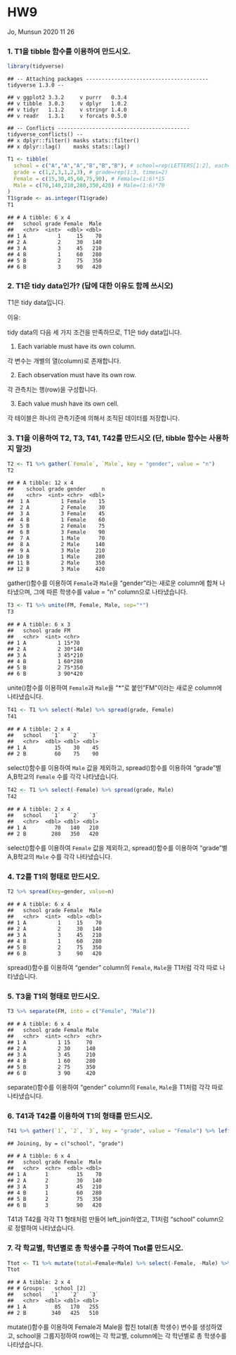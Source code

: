 HW9
================
Jo, Munsun
2020 11 26

### 1\. T1을 tibble 함수를 이용하여 만드시오.

``` r
library(tidyverse)
```

    ## -- Attaching packages --------------------------------------- tidyverse 1.3.0 --

    ## v ggplot2 3.3.2     v purrr   0.3.4
    ## v tibble  3.0.3     v dplyr   1.0.2
    ## v tidyr   1.1.2     v stringr 1.4.0
    ## v readr   1.3.1     v forcats 0.5.0

    ## -- Conflicts ------------------------------------------ tidyverse_conflicts() --
    ## x dplyr::filter() masks stats::filter()
    ## x dplyr::lag()    masks stats::lag()

``` r
T1 <- tibble(
  school = c("A","A","A","B","B","B"), # school=rep(LETTERS[1:2], each=3)
  grade = c(1,2,3,1,2,3), # grade=rep(1:3, times=2)
  Female = c(15,30,45,60,75,90), # Female=(1:6)*15
  Male = c(70,140,210,280,350,420) # Male=(1:6)*70
)
T1$grade <- as.integer(T1$grade)
T1
```

    ## # A tibble: 6 x 4
    ##   school grade Female  Male
    ##   <chr>  <int>  <dbl> <dbl>
    ## 1 A          1     15    70
    ## 2 A          2     30   140
    ## 3 A          3     45   210
    ## 4 B          1     60   280
    ## 5 B          2     75   350
    ## 6 B          3     90   420

### 2\. T1은 tidy data인가? (답에 대한 이유도 함께 쓰시오)

T1은 tidy data입니다.

이유:

tidy data의 다음 세 가지 조건을 만족하므로, T1은 tidy data입니다.

1.  Each variable must have its own column.

각 변수는 개별의 열(column)로 존재합니다.

2.  Each observation must have its own row.

각 관측치는 행(row)을 구성합니다.

3.  Each value mush have its own cell.

각 테이블은 하나의 관측기준에 의해서 조직된 데이터를 저장합니다.

### 3\. T1을 이용하여 T2, T3, T41, T42를 만드시오 (단, tibble 함수는 사용하지 말것)

``` r
T2 <- T1 %>% gather(`Female`, `Male`, key = "gender", value = "n")
T2
```

    ## # A tibble: 12 x 4
    ##    school grade gender     n
    ##    <chr>  <int> <chr>  <dbl>
    ##  1 A          1 Female    15
    ##  2 A          2 Female    30
    ##  3 A          3 Female    45
    ##  4 B          1 Female    60
    ##  5 B          2 Female    75
    ##  6 B          3 Female    90
    ##  7 A          1 Male      70
    ##  8 A          2 Male     140
    ##  9 A          3 Male     210
    ## 10 B          1 Male     280
    ## 11 B          2 Male     350
    ## 12 B          3 Male     420

gather()함수를 이용하여 `Female`과 `Male`을 “gender”라는 새로운 column에 합쳐 나타냈으며, 그에
따른 학생수를 value = “n” column으로 나타냈습니다.

``` r
T3 <- T1 %>% unite(FM, Female, Male, sep="*")
T3
```

    ## # A tibble: 6 x 3
    ##   school grade FM    
    ##   <chr>  <int> <chr> 
    ## 1 A          1 15*70 
    ## 2 A          2 30*140
    ## 3 A          3 45*210
    ## 4 B          1 60*280
    ## 5 B          2 75*350
    ## 6 B          3 90*420

unite()함수를 이용하여 `Female`과 `Male`을 "\*“로 붙인”FM"이라는 새로운 column에 나타냈습니다.

``` r
T41 <- T1 %>% select(-Male) %>% spread(grade, Female) 
T41
```

    ## # A tibble: 2 x 4
    ##   school   `1`   `2`   `3`
    ##   <chr>  <dbl> <dbl> <dbl>
    ## 1 A         15    30    45
    ## 2 B         60    75    90

select()함수를 이용하여 `Male` 값을 제외하고, spread()함수를 이용하여 “grade”별 A,B학교의
`Female` 수를 각각 나타냈습니다.

``` r
T42 <- T1 %>% select(-Female) %>% spread(grade, Male) 
T42
```

    ## # A tibble: 2 x 4
    ##   school   `1`   `2`   `3`
    ##   <chr>  <dbl> <dbl> <dbl>
    ## 1 A         70   140   210
    ## 2 B        280   350   420

select()함수를 이용하여 `Female` 값을 제외하고, spread()함수를 이용하여 “grade”별 A,B학교의
`Male` 수를 각각 나타냈습니다.

### 4\. T2를 T1의 형태로 만드시오.

``` r
T2 %>% spread(key=gender, value=n)
```

    ## # A tibble: 6 x 4
    ##   school grade Female  Male
    ##   <chr>  <int>  <dbl> <dbl>
    ## 1 A          1     15    70
    ## 2 A          2     30   140
    ## 3 A          3     45   210
    ## 4 B          1     60   280
    ## 5 B          2     75   350
    ## 6 B          3     90   420

spread()함수를 이용하여 “gender” column의 `Female`, `Male`을 T1처럼 각각 따로 나타냈습니다.

### 5\. T3을 T1의 형태로 만드시오.

``` r
T3 %>% separate(FM, into = c("Female", "Male"))
```

    ## # A tibble: 6 x 4
    ##   school grade Female Male 
    ##   <chr>  <int> <chr>  <chr>
    ## 1 A          1 15     70   
    ## 2 A          2 30     140  
    ## 3 A          3 45     210  
    ## 4 B          1 60     280  
    ## 5 B          2 75     350  
    ## 6 B          3 90     420

separate()함수를 이용하여 “gender” column의 `Female`, `Male`을 T1처럼 각각 따로 나타냈습니다.

### 6\. T41과 T42를 이용하여 T1의 형태를 만드시오.

``` r
T41 %>% gather(`1`, `2`, `3`, key = "grade", value = "Female") %>% left_join(T42 %>% gather(`1`, `2`, `3`, key = "grade", value = "Male")) %>% arrange(school)
```

    ## Joining, by = c("school", "grade")

    ## # A tibble: 6 x 4
    ##   school grade Female  Male
    ##   <chr>  <chr>  <dbl> <dbl>
    ## 1 A      1         15    70
    ## 2 A      2         30   140
    ## 3 A      3         45   210
    ## 4 B      1         60   280
    ## 5 B      2         75   350
    ## 6 B      3         90   420

T41과 T42를 각각 T1 형태처럼 만들어 left\_join하였고, T1처럼 “school” column으로 정렬하여
나타냈습니다.

### 7\. 각 학교별, 학년별로 총 학생수를 구하여 Ttot를 만드시오.

``` r
Ttot <- T1 %>% mutate(total=Female+Male) %>% select(-Female, -Male) %>% group_by(school) %>% spread(grade, total) 
Ttot
```

    ## # A tibble: 2 x 4
    ## # Groups:   school [2]
    ##   school   `1`   `2`   `3`
    ##   <chr>  <dbl> <dbl> <dbl>
    ## 1 A         85   170   255
    ## 2 B        340   425   510

mutate()함수를 이용하여 Female과 Male을 합친 total(총 학생수) 변수를 생성하였고, school을 그룹지정하여
row에는 각 학교별, column에는 각 학년별로 총 학생수를 나타냈습니다.

